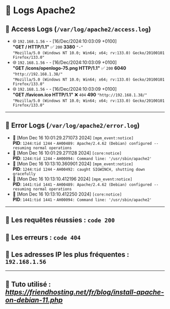 # 📝 Logs Apache2

## 📂 **Access Logs** (`/var/log/apache2/access.log`)

- 🌐 `192.168.1.56` - - [16/Dec/2024:10:03:09 +0100]  
  **"GET / HTTP/1.1"** ✅ `200` **3380** `"-"`  
  `"Mozilla/5.0 (Windows NT 10.0; Win64; x64; rv:133.0) Gecko/20100101 Firefox/133.0"`  
- 🌐 `192.168.1.56` - - [16/Dec/2024:10:03:09 +0100]  
  **"GET /icons/openlogo-75.png HTTP/1.1"** ✅ `200` **6040** `"http://192.168.1.38/"`  
  `"Mozilla/5.0 (Windows NT 10.0; Win64; x64; rv:133.0) Gecko/20100101 Firefox/133.0"`  
- 🌐 `192.168.1.56` - - [16/Dec/2024:10:03:09 +0100]  
  **"GET /favicon.ico HTTP/1.1"** ❌ `404` **490** `"http://192.168.1.38/"`  
  `"Mozilla/5.0 (Windows NT 10.0; Win64; x64; rv:133.0) Gecko/20100101 Firefox/133.0"`  

---

## 📂 **Error Logs** (`/var/log/apache2/error.log`)

- 🔧 [Mon Dec 16 10:01:29.271073 2024] `[mpm_event:notice]`  
  **PID**: `1244:tid 1244` - `AH00489: Apache/2.4.62 (Debian) configured -- resuming normal operations`  
- 🔧 [Mon Dec 16 10:01:29.271128 2024] `[core:notice]`  
  **PID**: `1244:tid 1244` - `AH00094: Command line: '/usr/sbin/apache2'`  
- 🔧 [Mon Dec 16 10:13:10.360901 2024] `[mpm_event:notice]`  
  **PID**: `1244:tid 1244` - `AH00492: caught SIGWINCH, shutting down gracefully`  
- 🔧 [Mon Dec 16 10:13:10.412196 2024] `[mpm_event:notice]`  
  **PID**: `1441:tid 1441` - `AH00489: Apache/2.4.62 (Debian) configured -- resuming normal operations`  
- 🔧 [Mon Dec 16 10:13:10.412250 2024] `[core:notice]`  
  **PID**: `1441:tid 1441` - `AH00094: Command line: '/usr/sbin/apache2'`  

---

## 📝 Les requêtes réussies : `code 200`
## 📝 Les erreurs : `code 404` 
## 📝 Les adresses IP les plus fréquentes : `192.168.1.56`

---

## 📝 Tuto utilisé : ***https://friendhosting.net/fr/blog/install-apache-on-debian-11.php***
